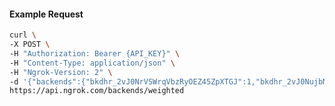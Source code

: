 <!-- Code generated for API Clients. DO NOT EDIT. -->

#### Example Request

```bash
curl \
-X POST \
-H "Authorization: Bearer {API_KEY}" \
-H "Content-Type: application/json" \
-H "Ngrok-Version: 2" \
-d '{"backends":{"bkdhr_2vJ0NrVSWrqVbzRyOEZ45ZpXTGJ":1,"bkdhr_2vJ0NujbNxz6lkpx8KFV0Z6IqDe":0},"description":"acme weighted","metadata":"{\"environment\": \"staging\"}"}' \
https://api.ngrok.com/backends/weighted
```
